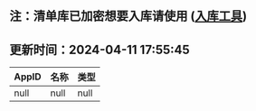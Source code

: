 ## 注：清单库已加密想要入库请使用 ([入库工具](https://github.com/BlankTMing/ManifestAutoUpdate/releases))

## 更新时间：2024-04-11 17:55:45
| AppID | 名称 | 类型  |
| :-------------------- | :----------------------------- | :----------- |
| null | null| null |
